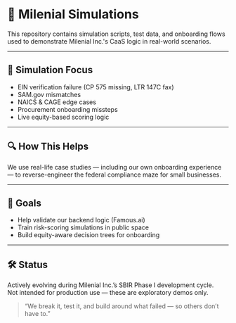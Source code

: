 # 🧪 Milenial Simulations

This repository contains simulation scripts, test data, and onboarding flows used to demonstrate Milenial Inc.'s CaaS logic in real-world scenarios.

---

## 🧠 Simulation Focus

- EIN verification failure (CP 575 missing, LTR 147C fax)
- SAM.gov mismatches
- NAICS & CAGE edge cases
- Procurement onboarding missteps
- Live equity-based scoring logic

---

## 🔍 How This Helps

We use real-life case studies — including our own onboarding experience — to reverse-engineer the federal compliance maze for small businesses.

---

## 🎯 Goals

- Help validate our backend logic (Famous.ai)
- Train risk-scoring simulations in public space
- Build equity-aware decision trees for onboarding

---

## 🛠 Status

Actively evolving during Milenial Inc.’s SBIR Phase I development cycle.  
Not intended for production use — these are exploratory demos only.

> “We break it, test it, and build around what failed — so others don’t have to.”

